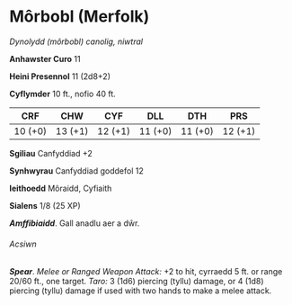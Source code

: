 # Môrbobl (Merfolk)

*Dynolydd (môrbobl) canolig, niwtral*

**Anhawster Curo** 11

**Heini Presennol** 11 (2d8+2)

**Cyflymder** 10 ft., nofio 40 ft.

| CRF     | CHW     | CYF     | DLL     | DTH     | PRS     |
|---------|---------|---------|---------|---------|---------|
| 10 (+0) | 13 (+1) | 12 (+1) | 11 (+0) | 11 (+0) | 12 (+1) |

**Sgiliau** Canfyddiad +2

**Synhwyrau** Canfyddiad goddefol 12

**Ieithoedd** Môraidd, Cyfiaith

**Sialens** 1/8 (25 XP)

***Amffibiaidd***. Gall anadlu aer a dŵr.

###### Acsiwn

***Spear***. *Melee or Ranged Weapon Attack:* +2 to hit, cyrraedd 5 ft. or range 20/60 ft., one target. *Taro:* 3 (1d6) piercing (tyllu) damage, or 4 (1d8) piercing (tyllu) damage if used with two hands to make a melee attack.